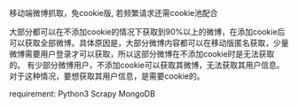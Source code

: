 移动端微博抓取，免cookie版, 若频繁请求还需cookie池配合

大部分都可以在不添加cookie的情况下获取到90%以上的微博，在添加cookie后可以获取全部微博。具体原因是，大部分微博内容都可以在移动版匿名获取，少量微博需要用户登录才可以获取，所以这部分微博在不添加cookie时是无法获取的。 有少部分微博用户，不添加cookie可以获取其微博，无法获取其用户信息。对于这种情况，要想获取其用户信息，是需要cookie的。

requirement: 
	Python3
	Scrapy
	MongoDB

